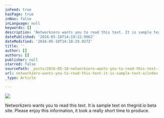 ```yaml
---
inFeed: true
hasPage: true
inNav: false
inLanguage: null
keywords: []
description: 'Networkzero wants you to read this text. It is sample text on thegrid.io beta site. Please enjoy this information, it took a really short time to produce.'
datePublished: '2016-05-18T14:19:22.996Z'
dateModified: '2016-05-18T14:18:29.927Z'
title: ''
author: []
authors: []
publisher: null
starred: false
sourcePath: _posts/2016-05-18-networkzero-wants-you-to-read-this-text-it-is-sample-text-o.md
url: networkzero-wants-you-to-read-this-text-it-is-sample-text-o/index.html
_type: Article

---
```

![](https://the-grid-user-content.s3-us-west-2.amazonaws.com/f8e25c48-b7a9-461f-9325-0789a922c631.jpg)

Networkzero wants you to read this text. It is sample text on thegrid.io beta site. Please enjoy this information, it took a really short time to produce.